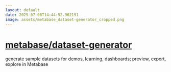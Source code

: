 ```yaml
---
layout: default
date: 2025-07-06T14:44:52.962191
image: assets/metabase_dataset-generator_cropped.png
---
```


# [metabase/dataset-generator](https://github.com/metabase/dataset-generator)

generate sample datasets for demos, learning, dashboards; preview, export, explore in Metabase
